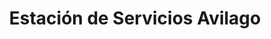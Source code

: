 ---
title: "Estación de Servicios Avilago"
url: /caracas/estacion-de-servicios-avilago/
shop: Lebensmittel
---